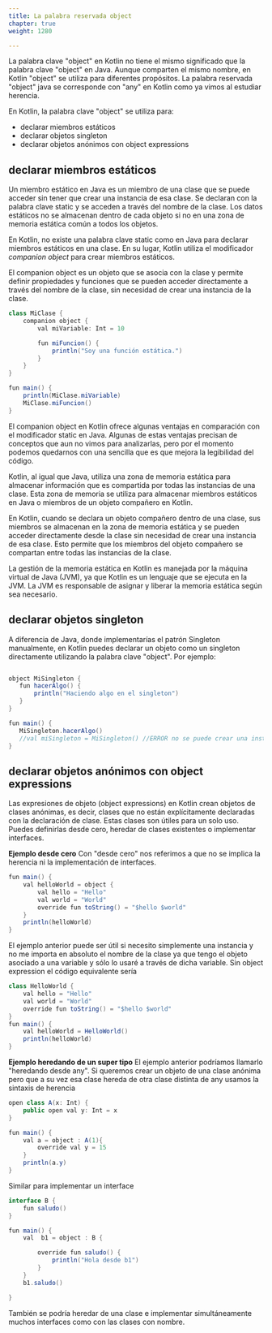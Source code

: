 ```yaml
---
title: La palabra reservada object
chapter: true
weight: 1280

---
```


La palabra clave "object" en Kotlin no tiene el mismo significado que la palabra clave "object" en Java. Aunque comparten el mismo nombre, en Kotlin "object" se utiliza para diferentes propósitos. La palabra reservada "object" java se corresponde con "any" en Kotlin como ya vimos al estudiar herencia.


En Kotlin, la palabra clave "object" se utiliza para:
- declarar miembros estáticos
- declarar objetos singleton
- declarar objetos anónimos con object expressions




## declarar miembros estáticos
Un miembro estático en Java es un miembro de una clase que se puede acceder sin tener que crear una instancia de esa clase. Se declaran con la palabra clave static y se acceden a través del nombre de la clase. Los datos estáticos no se almacenan dentro de cada objeto si no en una zona de memoria estática común a todos los objetos.

En Kotlin, no existe una palabra clave static  como en Java para declarar miembros estáticos en una clase. En su lugar, Kotlin utiliza el modificador *companion object* para crear miembros estáticos.

El companion object es un objeto que se asocia con la clase y permite definir propiedades y funciones que se pueden acceder directamente a través del nombre de la clase, sin necesidad de crear una instancia de la clase.

```java
class MiClase {
    companion object {
        val miVariable: Int = 10

        fun miFuncion() {
            println("Soy una función estática.")
        }
    }
}

fun main() {
    println(MiClase.miVariable)
    MiClase.miFuncion()
}

```
 El companion object en Kotlin ofrece algunas ventajas en comparación con el modificador static en Java. Algunas de estas ventajas precisan de conceptos que aun no vimos para analizarlas, pero por el momento podemos quedarnos con una sencilla que es que mejora la legibilidad del código.

 Kotlin, al igual que Java, utiliza una zona de memoria estática para almacenar información que es compartida por todas las instancias de una clase. Esta zona de memoria se utiliza para almacenar miembros estáticos en Java o miembros de un objeto compañero en Kotlin.

En Kotlin, cuando se declara un objeto compañero dentro de una clase, sus miembros se almacenan en la zona de memoria estática y se pueden acceder directamente desde la clase sin necesidad de crear una instancia de esa clase. Esto permite que los miembros del objeto compañero se compartan entre todas las instancias de la clase.

La gestión de la memoria estática en Kotlin es manejada por la máquina virtual de Java (JVM), ya que Kotlin es un lenguaje que se ejecuta en la JVM. La JVM es responsable de asignar y liberar la memoria estática según sea necesario.

## declarar objetos singleton 

 A diferencia de Java, donde implementarías el patrón Singleton manualmente, en Kotlin puedes declarar un objeto como un singleton directamente utilizando la palabra clave "object". Por ejemplo:
 ```java
 
object MiSingleton {
    fun hacerAlgo() {
        println("Haciendo algo en el singleton")
    }
}

fun main() {
    MiSingleton.hacerAlgo()
    //val miSingleton = MiSingleton() //ERROR no se puede crear una instancia de un singleton
}

 ```

 ## declarar objetos anónimos con object expressions
Las expresiones de objeto (object expressions) en Kotlin crean objetos de clases anónimas, es decir, clases que no están explícitamente declaradas con la declaración de clase. Estas clases son útiles para un solo uso. Puedes definirlas desde cero, heredar de clases existentes o implementar interfaces.

**Ejemplo desde cero**
Con "desde cero" nos referimos a que no se implica la herencia ni la implementación de interfaces.

```java
fun main() {
    val helloWorld = object {
        val hello = "Hello"
        val world = "World"
        override fun toString() = "$hello $world"
    }
    println(helloWorld)
}

```
El ejemplo anterior puede ser útil si necesito simplemente una instancia y no me importa en absoluto el nombre de la clase ya que tengo el objeto asociado a una variable y sólo lo usaré a través de dicha variable. Sin object expression el código equivalente sería
```java
class HelloWorld {
    val hello = "Hello"
    val world = "World"
    override fun toString() = "$hello $world"
}
fun main() {
    val helloWorld = HelloWorld()
    println(helloWorld)
}

```
**Ejemplo heredando de un super tipo**
El ejemplo anterior podríamos llamarlo "heredando desde any". Si queremos crear un objeto de una clase anónima pero que a su vez esa clase hereda de otra clase distinta de any usamos la sintaxis de herencia

```java
open class A(x: Int) {
    public open val y: Int = x
}

fun main() {
    val a = object : A(1){
        override val y = 15
    }
    println(a.y)
}
```
Similar para implementar un interface
```java
interface B {
    fun saludo()
}

fun main() {
    val  b1 = object : B {

        override fun saludo() {
            println("Hola desde b1")
        }
    }
    b1.saludo()

}

```
También se podría heredar de una clase e implementar simultáneamente muchos interfaces como con las clases con nombre.
